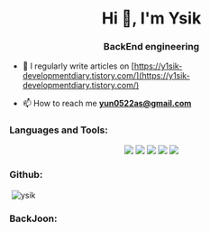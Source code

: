 <h1 align="center">Hi 👋, I'm Ysik</h1>
<h3 align="center">BackEnd engineering</h3>

- 📝 I regularly write articles on [https://y1sik-developmentdiary.tistory.com/](https://y1sik-developmentdiary.tistory.com/)

- 📫 How to reach me **yun0522as@gmail.com**



<h3 align="left">Languages and Tools:</h3>
<p align="center"> 
    <img src="https://img.shields.io/badge/Spring-49E814?style=plastic&logo=Spring&logoColor=white">
    <img src="https://img.shields.io/badge/MySQL-4169E1?style=plastic&logo=MySQL&logoColor=white">
    <img src="https://img.shields.io/badge/vue-1D6705?style=plastic&logo=V&logoColor=white">
    <img src="https://img.shields.io/badge/Visual Studio Code-007ACC?style=plastic&logo=Visual Studio Code&logoColor=white">
    <img src="https://img.shields.io/badge/Java-B54B28?style=plastic&logo=Java&logoColor=white">
</p>


<h3 align="left">Github:</h3>
<p>&nbsp;<img align="center" src="https://github-readme-stats.vercel.app/api?username=Y1sik&show_icons=true&locale=en" alt="ysik" /></p>



<h3 align="left">BackJoon:</h3>

```

```


